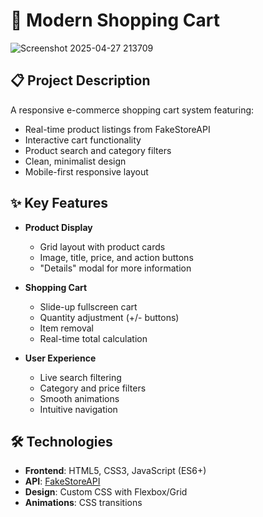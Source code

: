 # 🛒 Modern Shopping Cart

![Screenshot 2025-04-27 213709](https://github.com/user-attachments/assets/5344fa86-6c87-45f2-a168-425a81eb55e8)



## 📋 Project Description

A responsive e-commerce shopping cart system featuring:

- Real-time product listings from FakeStoreAPI
- Interactive cart functionality
- Product search and category filters
- Clean, minimalist design
- Mobile-first responsive layout

## ✨ Key Features

- **Product Display**
  - Grid layout with product cards
  - Image, title, price, and action buttons
  - "Details" modal for more information

- **Shopping Cart**
  - Slide-up fullscreen cart
  - Quantity adjustment (+/- buttons)
  - Item removal
  - Real-time total calculation

- **User Experience**
  - Live search filtering
  - Category and price filters
  - Smooth animations
  - Intuitive navigation

## 🛠 Technologies

- **Frontend**: HTML5, CSS3, JavaScript (ES6+)
- **API**: [FakeStoreAPI](https://fakestoreapi.com/)
- **Design**: Custom CSS with Flexbox/Grid
- **Animations**: CSS transitions
